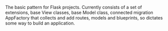 The basic pattern for Flask projects. Currently consists of a set of extensions,
base View classes, base Model class, connected migration AppFactory that collects and add routes,
models and blueprints, so dictates some way to build an application.